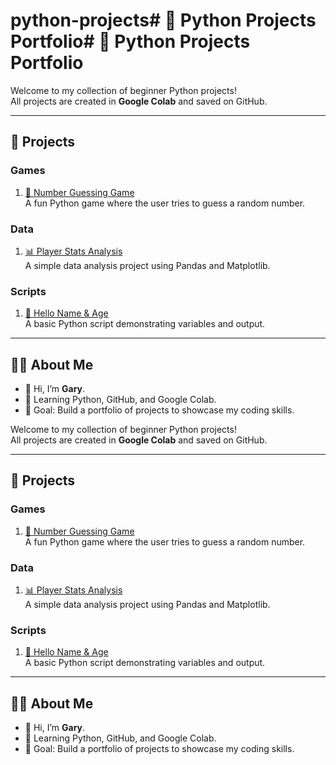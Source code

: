 # python-projects# 🚀 Python Projects Portfolio# 🚀 Python Projects Portfolio

Welcome to my collection of beginner Python projects!  
All projects are created in **Google Colab** and saved on GitHub.

---

## 📂 Projects

### Games
1. [🎲 Number Guessing Game](games/number_guessing_game.ipynb)  
   A fun Python game where the user tries to guess a random number.

### Data
1. [📊 Player Stats Analysis](data/player_stats_analysis.ipynb)  
   A simple data analysis project using Pandas and Matplotlib.

### Scripts
1. [👤 Hello Name & Age](hello_name_age.ipynb)  
   A basic Python script demonstrating variables and output.

---

## 🧑‍💻 About Me
- 👋 Hi, I’m **Gary**.  
- 🌱 Learning Python, GitHub, and Google Colab.  
- 🎯 Goal: Build a portfolio of projects to showcase my coding skills.


Welcome to my collection of beginner Python projects!  
All projects are created in **Google Colab** and saved on GitHub.

---

## 📂 Projects

### Games
1. [🎲 Number Guessing Game](games/number_guessing_game.ipynb)  
   A fun Python game where the user tries to guess a random number.

### Data
1. [📊 Player Stats Analysis](data/player_stats_analysis.ipynb)  
   A simple data analysis project using Pandas and Matplotlib.

### Scripts
1. [👤 Hello Name & Age](hello_name_age.ipynb)  
   A basic Python script demonstrating variables and output.

---

## 🧑‍💻 About Me
- 👋 Hi, I’m **Gary**.  
- 🌱 Learning Python, GitHub, and Google Colab.  
- 🎯 Goal: Build a portfolio of projects to showcase my coding skills.
